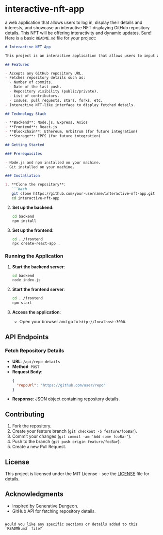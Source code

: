 # interactive-nft-app
a web application that allows users to log in, display their details and interests, and showcase an interactive NFT displaying GitHub repository details. This NFT will be offering interactivity and dynamic updates.
Sure! Here is a basic `README.md` file for your project:

```markdown
# Interactive NFT App

This project is an interactive application that allows users to input a GitHub repository URL and fetches details about the repository. The application uses a combination of Node.js/Express for the backend and React.js for the frontend. The details fetched are displayed interactively within an NFT-like interface.

## Features

- Accepts any GitHub repository URL.
- Fetches repository details such as:
  - Number of commits.
  - Date of the last push.
  - Repository visibility (public/private).
  - List of contributors.
  - Issues, pull requests, stars, forks, etc.
- Interactive NFT-like interface to display fetched details.

## Technology Stack

- **Backend**: Node.js, Express, Axios
- **Frontend**: React.js
- **Blockchain**: Ethereum, Arbitrum (for future integration)
- **Storage**: IPFS (for future integration)

## Getting Started

### Prerequisites

- Node.js and npm installed on your machine.
- Git installed on your machine.

### Installation

1. **Clone the repository**:
   ```bash
   git clone https://github.com/your-username/interactive-nft-app.git
   cd interactive-nft-app
   ```

2. **Set up the backend**:
   ```bash
   cd backend
   npm install
   ```

3. **Set up the frontend**:
   ```bash
   cd ../frontend
   npx create-react-app .
   ```

### Running the Application

1. **Start the backend server**:
   ```bash
   cd backend
   node index.js
   ```

2. **Start the frontend server**:
   ```bash
   cd ../frontend
   npm start
   ```

3. **Access the application**:
   - Open your browser and go to `http://localhost:3000`.

## API Endpoints

### Fetch Repository Details

- **URL**: `/api/repo-details`
- **Method**: `POST`
- **Request Body**:
  ```json
  {
    "repoUrl": "https://github.com/user/repo"
  }
  ```
- **Response**: JSON object containing repository details.

## Contributing

1. Fork the repository.
2. Create your feature branch (`git checkout -b feature/fooBar`).
3. Commit your changes (`git commit -am 'Add some fooBar'`).
4. Push to the branch (`git push origin feature/fooBar`).
5. Create a new Pull Request.

## License

This project is licensed under the MIT License - see the [LICENSE](LICENSE) file for details.

## Acknowledgments

- Inspired by Generative Dungeon.
- GitHub API for fetching repository details.
```

Would you like any specific sections or details added to this `README.md` file?